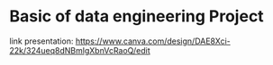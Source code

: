 # Basic of data engineering Project

link presentation: https://www.canva.com/design/DAE8Xci-22k/324ueq8dNBmlgXbnVcRaoQ/edit
